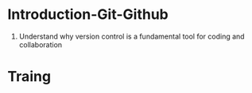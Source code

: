 # Introduction-Git-Github
1) Understand why version control is a fundamental tool for coding and collaboration
# Traing 
